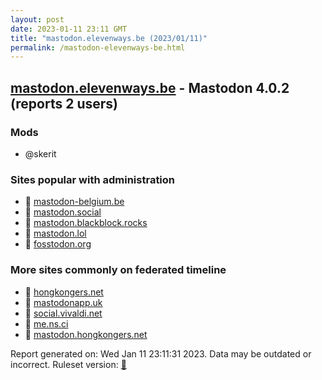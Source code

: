 ```yaml
---
layout: post
date: 2023-01-11 23:11 GMT
title: "mastodon.elevenways.be (2023/01/11)"
permalink: /mastodon-elevenways-be.html
---
```



## [mastodon.elevenways.be](https://mastodon.elevenways.be) - Mastodon 4.0.2 (reports 2 users)

### Mods
 * @skerit

### Sites popular with administration

* 🐘 [mastodon-belgium.be](/mastodon-belgium-be.html)
* 🐘 [mastodon.social](/mastodon-social.html)
* 🐘 [mastodon.blackblock.rocks](/mastodon-blackblock-rocks.html)
* 🐘 [mastodon.lol](/mastodon-lol.html)
* 🐘 [fosstodon.org](/fosstodon-org.html)

### More sites commonly on federated timeline

* 🐘 [hongkongers.net](/hongkongers-net.html)
* 🐘 [mastodonapp.uk](/mastodonapp-uk.html)
* 🐘 [social.vivaldi.net](/social-vivaldi-net.html)
* 🐘 [me.ns.ci](/me-ns-ci.html)
* 🐘 [mastodon.hongkongers.net](/mastodon-hongkongers-net.html)

Report generated on: Wed Jan 11 23:11:31 2023. Data may be outdated or incorrect.
Ruleset version: [🧁](/version-cupcake)
